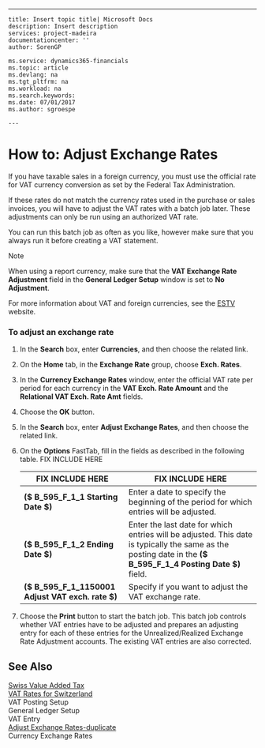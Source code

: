 ---
    title: Insert topic title| Microsoft Docs
    description: Insert description
    services: project-madeira
    documentationcenter: ''
    author: SorenGP

    ms.service: dynamics365-financials
    ms.topic: article
    ms.devlang: na
    ms.tgt_pltfrm: na
    ms.workload: na
    ms.search.keywords:
    ms.date: 07/01/2017
    ms.author: sgroespe

    ---
# How to: Adjust Exchange Rates
If you have taxable sales in a foreign currency, you must use the official rate for VAT currency conversion as set by the Federal Tax Administration.  
  
 If these rates do not match the currency rates used in the purchase or sales invoices, you will have to adjust the VAT rates with a batch job later. These adjustments can only be run using an authorized VAT rate.  
  
 You can run this batch job as often as you like, however make sure that you always run it before creating a VAT statement.  
  
> [!NOTE]  
>  When using a report currency, make sure that the **VAT Exchange Rate Adjustment** field in the **General Ledger Setup** window is set to **No Adjustment**.  
  
 For more information about VAT and foreign currencies, see the [ESTV](http://go.microsoft.com/fwlink/?LinkId=285999) website.  
  
### To adjust an exchange rate  
  
1.  In the **Search** box, enter **Currencies**, and then choose the related link.  
  
2.  On the **Home** tab, in the **Exchange Rate** group, choose **Exch. Rates**.  
  
3.  In the **Currency Exchange Rates** window, enter the official VAT rate per period for each currency in the **VAT Exch. Rate Amount** and the **Relational VAT Exch. Rate Amt** fields.  
  
4.  Choose the **OK** button.  
  
5.  In the **Search** box, enter **Adjust Exchange Rates**, and then choose the related link.  
  
6.  On the **Options** FastTab, fill in the fields as described in the following table. FIX INCLUDE HERE<!--[!INCLUDE[bp_fieldhelp]()] -->  
  
    |FIX INCLUDE HERE<!--[!INCLUDE[bp_tablefield](../../ApplicationDesign/includes/bp_tablefield_md.md)] -->|FIX INCLUDE HERE<!--[!INCLUDE[bp_tabledescription](../../ApplicationDesign/includes/bp_tabledescription_md.md)] -->|  
    |---------------------------------|---------------------------------------|  
    |**\($ B\_595\_F\_1\_1 Starting Date $\)**|Enter a date to specify the beginning of the period for which entries will be adjusted.|  
    |**\($ B\_595\_F\_1\_2 Ending Date $\)**|Enter the last date for which entries will be adjusted. This date is typically the same as the posting date in the **\($ B\_595\_F\_1\_4 Posting Date $\)** field.|  
    |**\($ B\_595\_F\_1\_1150001 Adjust VAT exch. rate $\)**|Specify if you want to adjust the VAT exchange rate.|  
  
7.  Choose the **Print** button to start the batch job. This batch job controls whether VAT entries have to be adjusted and prepares an adjusting entry for each of these entries for the Unrealized\/Realized Exchange Rate Adjustment accounts. The existing VAT entries are also corrected.  
  
## See Also  
 [Swiss Value Added Tax](../../LocalFunctionalityForMicrosoftDynamicsNav2016/Switzerland/swiss-value-added-tax.md)   
 [VAT Rates for Switzerland](../../LocalFunctionalityForMicrosoftDynamicsNav2016/Switzerland/vat-rates-for-switzerland.md)   
 VAT Posting Setup   
 General Ledger Setup   
 VAT Entry   
 [Adjust Exchange Rates\-duplicate](../../LocalFunctionalityForMicrosoftDynamicsNav2016/Switzerland/-$-b_595-adjust-exchange-rates-$-duplicate.md)   
 Currency Exchange Rates